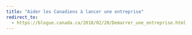 ```yaml
---
title: "Aider les Canadiens à lancer une entreprise"
redirect_to:
  - https://blogue.canada.ca/2018/02/20/Demarrer_une_entreprise.html
---
```

